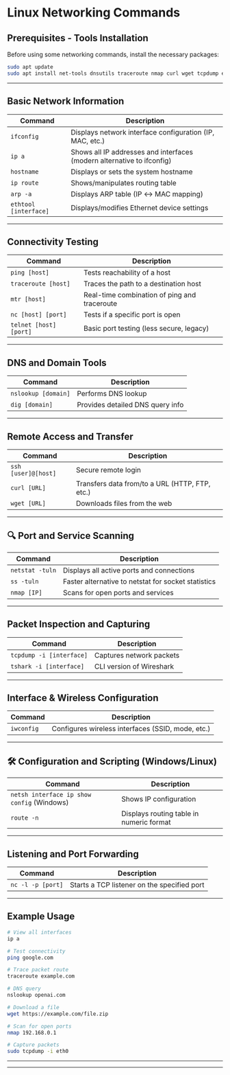 #  Linux Networking Commands 

##  Prerequisites - Tools Installation

Before using some networking commands, install the necessary packages:

```bash
sudo apt update
sudo apt install net-tools dnsutils traceroute nmap curl wget tcpdump ethtool iproute2 netcat-openbsd
```

---

##  Basic Network Information

| Command | Description |
|---------|-------------|
| `ifconfig` | Displays network interface configuration (IP, MAC, etc.) |
| `ip a` | Shows all IP addresses and interfaces (modern alternative to ifconfig) |
| `hostname` | Displays or sets the system hostname |
| `ip route` | Shows/manipulates routing table |
| `arp -a` | Displays ARP table (IP ↔ MAC mapping) |
| `ethtool [interface]` | Displays/modifies Ethernet device settings |

---

##  Connectivity Testing

| Command | Description |
|---------|-------------|
| `ping [host]` | Tests reachability of a host |
| `traceroute [host]` | Traces the path to a destination host |
| `mtr [host]` | Real-time combination of ping and traceroute |
| `nc [host] [port]` | Tests if a specific port is open |
| `telnet [host] [port]` | Basic port testing (less secure, legacy) |

---

##  DNS and Domain Tools

| Command | Description |
|---------|-------------|
| `nslookup [domain]` | Performs DNS lookup |
| `dig [domain]` | Provides detailed DNS query info |

---

##  Remote Access and Transfer

| Command | Description |
|---------|-------------|
| `ssh [user]@[host]` | Secure remote login |
| `curl [URL]` | Transfers data from/to a URL (HTTP, FTP, etc.) |
| `wget [URL]` | Downloads files from the web |

---

## 🔍 Port and Service Scanning

| Command | Description |
|---------|-------------|
| `netstat -tuln` | Displays all active ports and connections |
| `ss -tuln` | Faster alternative to netstat for socket statistics |
| `nmap [IP]` | Scans for open ports and services |

---

##  Packet Inspection and Capturing

| Command | Description |
|---------|-------------|
| `tcpdump -i [interface]` | Captures network packets |
| `tshark -i [interface]` | CLI version of Wireshark |

---

##  Interface & Wireless Configuration

| Command | Description |
|---------|-------------|
| `iwconfig` | Configures wireless interfaces (SSID, mode, etc.) |

---

## 🛠 Configuration and Scripting (Windows/Linux)

| Command | Description |
|---------|-------------|
| `netsh interface ip show config` (Windows) | Shows IP configuration |
| `route -n` | Displays routing table in numeric format |

---

##  Listening and Port Forwarding

| Command | Description |
|---------|-------------|
| `nc -l -p [port]` | Starts a TCP listener on the specified port |

---

##  Example Usage

```bash
# View all interfaces
ip a

# Test connectivity
ping google.com

# Trace packet route
traceroute example.com

# DNS query
nslookup openai.com

# Download a file
wget https://example.com/file.zip

# Scan for open ports
nmap 192.168.0.1

# Capture packets
sudo tcpdump -i eth0
```

---

---


